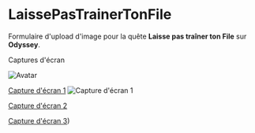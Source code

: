 # LaissePasTrainerTonFile

Formulaire d'upload d'image pour la quête **Laisse pas traîner ton File** sur **Odyssey**.

Captures d'écran

![Avatar](https://i.ibb.co/8jJk8RD/yaktocat.png)



[Capture d'écran 1](https://i.ibb.co/vcCDsKD/Screenshot-2020-11-05-Upload.png)
![Capture d'écran 1](https://i.ibb.co/vcCDsKD/Screenshot-2020-11-05-Upload.png)

[Capture d'écran 2]()

[Capture d'écran 3]())

